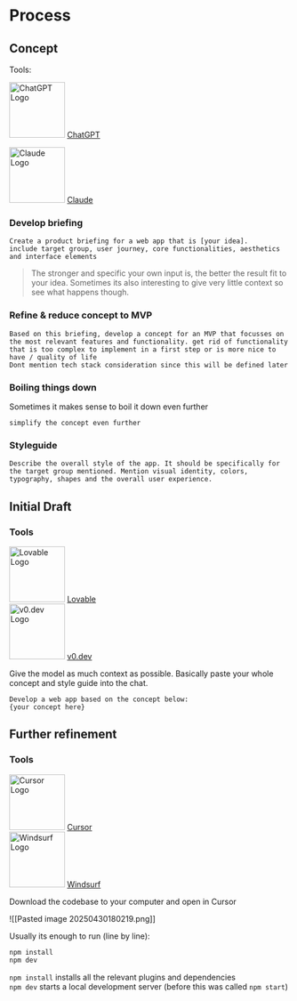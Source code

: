 # Process

## Concept

Tools:

<img src="https://upload.wikimedia.org/wikipedia/commons/thumb/e/ef/ChatGPT-Logo.svg/120px-ChatGPT-Logo.svg.png" alt="ChatGPT Logo" height="100"> [ChatGPT](https://chat.openai.com/)

<img src="https://registry.npmmirror.com/@lobehub/icons-static-png/latest/files/light/claude-color.png" alt="Claude Logo" height="100"> [Claude](https://www.anthropic.com/index/claude)

### Develop briefing

```
Create a product briefing for a web app that is [your idea].
include target group, user journey, core functionalities, aesthetics and interface elements
```

> The stronger and specific your own input is, the better the result fit to your idea. Sometimes its also interesting to give very little context so see what happens though.

### Refine & reduce concept to MVP

```
Based on this briefing, develop a concept for an MVP that focusses on the most relevant features and functionality. get rid of functionality that is too complex to implement in a first step or is more nice to have / quality of life
Dont mention tech stack consideration since this will be defined later
```

### Boiling things down

Sometimes it makes sense to boil it down even further

```
simplify the concept even further
```

### Styleguide

```
Describe the overall style of the app. It should be specifically for the target group mentioned. Mention visual identity, colors, typography, shapes and the overall user experience.
```

## Initial Draft

### Tools

<img src="https://avatars.githubusercontent.com/u/160515846?s=200&v=4" alt="Lovable Logo" height="100"> [Lovable](https://lovable.tools/)  
<img src="https://registry.npmmirror.com/@lobehub/icons-static-png/latest/files/light/v0.png" alt="v0.dev Logo" height="100"> [v0.dev](https://v0.dev/)

Give the model as much context as possible. Basically paste your whole concept and style guide into the chat.

```
Develop a web app based on the concept below:
{your concept here}
```

## Further refinement

### Tools

<img src="https://registry.npmmirror.com/@lobehub/icons-static-png/latest/files/light/cursor.png" alt="Cursor Logo" height="100"> [Cursor](https://www.cursor.so/)  
<img src="https://exafunction.github.io/public/images/ides/windsurf-logo.svg" alt="Windsurf Logo" height="100"> [Windsurf](https://windsurf.tools/)

Download the codebase to your computer and open in Cursor

![[Pasted image 20250430180219.png]]

Usually its enough to run (line by line):

```bash
npm install
npm dev
```

`npm install` installs all the relevant plugins and dependencies  
`npm dev` starts a local development server (before this was called `npm start`)
